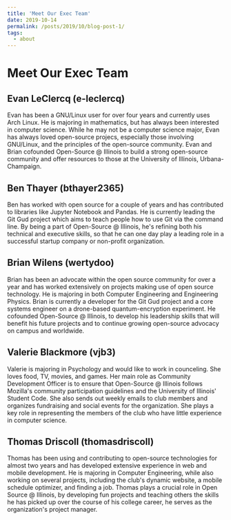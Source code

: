 ```yaml
---
title: 'Meet Our Exec Team'
date: 2019-10-14
permalink: /posts/2019/10/blog-post-1/
tags:
  - about
---
```


Meet Our Exec Team
======

Evan LeClercq (e-leclercq)
------

Evan has been a GNU/Linux user for over four years and currently uses Arch Linux.
He is majoring in mathematics, but has always been interested in computer science.
While he may not be a computer science major, Evan has always loved open-source projecs, especially those involving GNU/Linux, and the principles of the open-source community.
Evan and Brian cofounded Open-Source @ Illinois to build a strong open-source community and offer resources to those at the University of Illinois, Urbana-Champaign.

Ben Thayer (bthayer2365)
------

Ben has worked with open source for a couple of years and has contributed to libraries like Jupyter Notebook and Pandas. 
He is currently leading the Git Gud project which aims to teach people how to use Git via the command line. 
By being a part of Open-Source @ Illinois, he's refining both his technical and executive skills, so that he can one day play a leading role in a successful startup company or non-profit organization.

Brian Wilens (wertydoo)
------

Brian has been an advocate within the open source community for over a year and has worked extensively on projects making use of open source technology.
He is majoring in both Computer Engineering and Engineering Physics.
Brian is currently a developer for the Git Gud project and a core systems engineer on a drone-based quantum-encryption experiment. 
He cofounded Open-Source @ Illinois, to develop his leadership skills that will benefit his future projects and to continue growing open-source advocacy on campus and worldwide.

Valerie Blackmore (vjb3)
------

Valerie is majoring in Psychology and would like to work in counceling. 
She loves food, TV, movies, and games. Her main role as Community Development Officer is to ensure that Open-Source @ Illinois follows Mozilla's community participation guidelines and the University of Illinois' Student Code.
She also sends out weekly emails to club members and organizes fundraising and social events for the organization. 
She plays a key role in representing the members of the club who have little experience in computer science.

Thomas Driscoll (thomasdriscoll)
------

Thomas has been using and contributing to open-source technologies for almost two years and has developed extensive experience in web and mobile development. 
He is majoring in Computer Engineering, while also working on several projects, including the club's dynamic website, a mobile schedule optimizer, and finding a job. 
Thomas plays a crucial role in Open Source @ Illinois, by developing fun projects and teaching others the skills he has picked up over the course of his college career, he serves as the organization's project manager.
